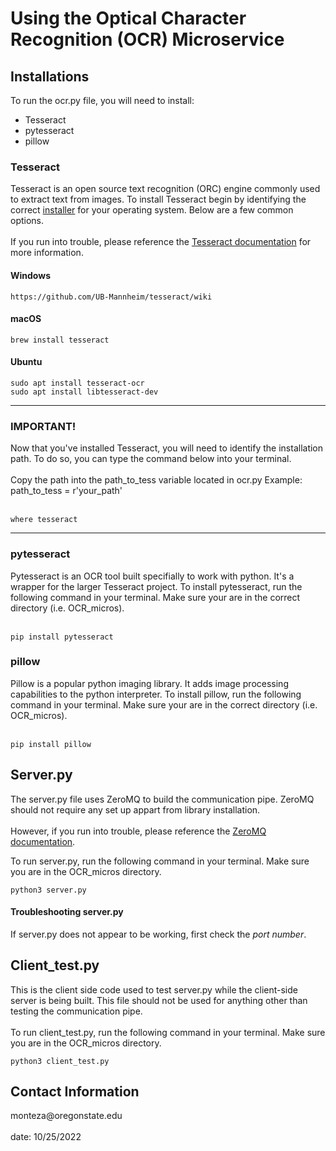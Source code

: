 <h1>Using the Optical Character Recognition (OCR) Microservice</h1>

<h2>Installations</h2>
To run the ocr.py file, you will need to install:
<ul><li>Tesseract</li>
<li>pytesseract</li>
<li>pillow</li></ul>

<h3>Tesseract</h3>
Tesseract is an open source text recognition (ORC) engine commonly used to extract text from images. To install Tesseract begin by identifying the correct <a href='https://tesseract-ocr.github.io/tessdoc/Installation.html'>installer</a> for your operating system. Below are a few common options. 
<br></br>
If you run into trouble, please reference the <a href='https://tesseract-ocr.github.io/tessdoc/Installation.html'>Tesseract documentation</a> for more information.

<h4>Windows</h4>

```
https://github.com/UB-Mannheim/tesseract/wiki
```

<h4>macOS</h4>

```
brew install tesseract
```

<h4>Ubuntu</h4>

```
sudo apt install tesseract-ocr
sudo apt install libtesseract-dev
```

<hr></hr>
<h3>IMPORTANT!</h3>
Now that you've installed Tesseract, you will need to identify the installation path. 
To do so, you can type the command below into your terminal. 
<br></br>
Copy the path into the path_to_tess variable located in ocr.py
Example: path_to_tess = r'your_path'
<br></br>

```
where tesseract
```

<hr></hr>

<h3>pytesseract</h3>
Pytesseract is an OCR tool built specifially to work with python. It's a wrapper for the larger Tesseract project. To install pytesseract, run the following command in your terminal. Make sure your are in the correct directory (i.e. OCR_micros).
<br></br>

```
pip install pytesseract
```

<h3>pillow</h3>
Pillow is a popular python imaging library. It adds image processing capabilities to the python interpreter. To install pillow, run the following command in your terminal. Make sure your are in the correct directory (i.e. OCR_micros).
<br></br>

```
pip install pillow
```

<h2>Server.py</h2>
The server.py file uses ZeroMQ to build the communication pipe. ZeroMQ should not require any set up appart from library installation. 
<br></br>
However, if you run into trouble, please reference the <a href='https://zeromq.org/get-started/'>ZeroMQ documentation</a>.

To run server.py, run the following command in your terminal. Make sure you are in the OCR_micros directory.

```
python3 server.py
```


<h4>Troubleshooting server.py</h4>
If server.py does not appear to be working, first check the <em>port number</em>.

<h2>Client_test.py</h2>
This is the client side code used to test server.py while the client-side server is being built. This file should not be used for anything other than testing the communication pipe.
<br></br>
To run client_test.py, run the following command in your terminal. Make sure you are in the OCR_micros directory. 

```
python3 client_test.py
```

<h2>Contact Information</h2>
monteza@oregonstate.edu
<br></br>
date: 10/25/2022